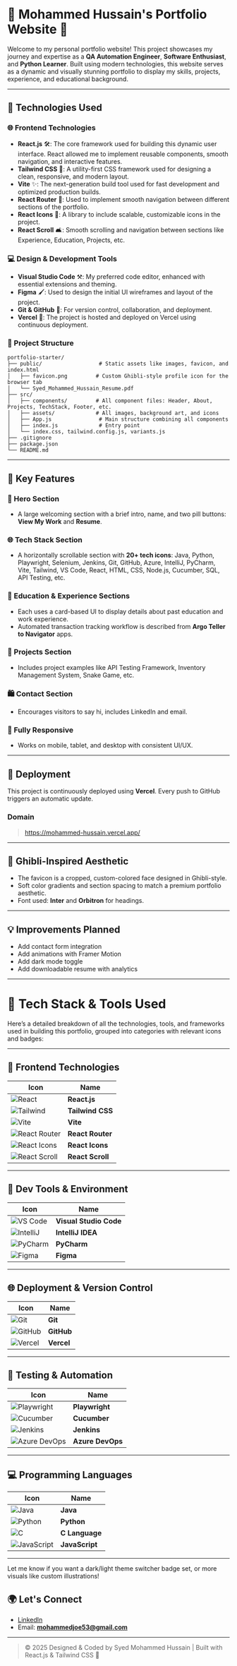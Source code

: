 # 🌟 Mohammed Hussain's Portfolio Website 🎉

Welcome to my personal portfolio website! This project showcases my journey and expertise as a **QA Automation Engineer**, **Software Enthusiast**, and **Python Learner**. Built using modern technologies, this website serves as a dynamic and visually stunning portfolio to display my skills, projects, experience, and educational background.

---

## 🔧 Technologies Used

### 🌐 Frontend Technologies
- **React.js** 🛠️: The core framework used for building this dynamic user interface. React allowed me to implement reusable components, smooth navigation, and interactive features.
- **Tailwind CSS** 🌟: A utility-first CSS framework used for designing a clean, responsive, and modern layout.
- **Vite** ✨: The next-generation build tool used for fast development and optimized production builds.
- **React Router** 📍: Used to implement smooth navigation between different sections of the portfolio.
- **React Icons** 🎨: A library to include scalable, customizable icons in the project.
- **React Scroll** 🛋️: Smooth scrolling and navigation between sections like Experience, Education, Projects, etc.

### 💻 Design & Development Tools
- **Visual Studio Code** ⚒️: My preferred code editor, enhanced with essential extensions and theming.
- **Figma** 🖌️: Used to design the initial UI wireframes and layout of the project.
- **Git & GitHub** 💎: For version control, collaboration, and deployment.
- **Vercel** 🚀: The project is hosted and deployed on Vercel using continuous deployment.

### 📁 Project Structure
```
portfolio-starter/
├── public/                  # Static assets like images, favicon, and index.html
│   ├── favicon.png         # Custom Ghibli-style profile icon for the browser tab
│   └── Syed_Mohammed_Hussain_Resume.pdf
├── src/
│   ├── components/         # All component files: Header, About, Projects, TechStack, Footer, etc.
│   ├── assets/             # All images, background art, and icons
│   ├── App.js               # Main structure combining all components
│   ├── index.js             # Entry point
│   └── index.css, tailwind.config.js, variants.js
├── .gitignore
├── package.json
└── README.md
```

---

## 🎉 Key Features

### 🌟 Hero Section
- A large welcoming section with a brief intro, name, and two pill buttons: **View My Work** and **Resume**.

### 🌐 Tech Stack Section
- A horizontally scrollable section with **20+ tech icons**: Java, Python, Playwright, Selenium, Jenkins, Git, GitHub, Azure, IntelliJ, PyCharm, Vite, Tailwind, VS Code, React, HTML, CSS, Node.js, Cucumber, SQL, API Testing, etc.

### 🏫 Education & Experience Sections
- Each uses a card-based UI to display details about past education and work experience.
- Automated transaction tracking workflow is described from **Argo Teller to Navigator** apps.

### 🔢 Projects Section
- Includes project examples like API Testing Framework, Inventory Management System, Snake Game, etc.

### 🛍️ Contact Section
- Encourages visitors to say hi, includes LinkedIn and email.

### 📱 Fully Responsive
- Works on mobile, tablet, and desktop with consistent UI/UX.

---

## 🚀 Deployment
This project is continuously deployed using **Vercel**. Every push to GitHub triggers an automatic update.

### Domain
> https://mohammed-hussain.vercel.app/

---

## 🎨 Ghibli-Inspired Aesthetic

- The favicon is a cropped, custom-colored face designed in Ghibli-style.
- Soft color gradients and section spacing to match a premium portfolio aesthetic.
- Font used: **Inter** and **Orbitron** for headings.

---

## 💡 Improvements Planned
- Add contact form integration
- Add animations with Framer Motion
- Add dark mode toggle
- Add downloadable resume with analytics

---
# 🧠 Tech Stack & Tools Used

Here’s a detailed breakdown of all the technologies, tools, and frameworks used in building this portfolio, grouped into categories with relevant icons and badges:

---

## 🚀 Frontend Technologies

| Icon | Name |
|------|------|
| ![React](https://img.shields.io/badge/React-20232A?style=for-the-badge&logo=react&logoColor=61DAFB) | **React.js** |
| ![Tailwind](https://img.shields.io/badge/TailwindCSS-06B6D4?style=for-the-badge&logo=tailwindcss&logoColor=white) | **Tailwind CSS** |
| ![Vite](https://img.shields.io/badge/Vite-646CFF?style=for-the-badge&logo=vite&logoColor=white) | **Vite** |
| ![React Router](https://img.shields.io/badge/React_Router-CA4245?style=for-the-badge&logo=reactrouter&logoColor=white) | **React Router** |
| ![React Icons](https://img.shields.io/badge/React_Icons-61DAFB?style=for-the-badge&logo=react&logoColor=white) | **React Icons** |
| ![React Scroll](https://img.shields.io/badge/React_Scroll-292D3E?style=for-the-badge&logo=react&logoColor=white) | **React Scroll** |

---

## 🧰 Dev Tools & Environment

| Icon | Name |
|------|------|
| ![VS Code](https://img.shields.io/badge/VSCode-007ACC?style=for-the-badge&logo=visual-studio-code&logoColor=white) | **Visual Studio Code** |
| ![IntelliJ](https://img.shields.io/badge/IntelliJ_IDEA-000000.svg?style=for-the-badge&logo=intellij-idea&logoColor=white) | **IntelliJ IDEA** |
| ![PyCharm](https://img.shields.io/badge/PyCharm-000000.svg?style=for-the-badge&logo=pycharm&logoColor=white) | **PyCharm** |
| ![Figma](https://img.shields.io/badge/Figma-F24E1E?style=for-the-badge&logo=figma&logoColor=white) | **Figma** |

---

## 🌐 Deployment & Version Control

| Icon | Name |
|------|------|
| ![Git](https://img.shields.io/badge/Git-F05032?style=for-the-badge&logo=git&logoColor=white) | **Git** |
| ![GitHub](https://img.shields.io/badge/GitHub-181717?style=for-the-badge&logo=github&logoColor=white) | **GitHub** |
| ![Vercel](https://img.shields.io/badge/Vercel-000000?style=for-the-badge&logo=vercel&logoColor=white) | **Vercel** |

---

## 🧪 Testing & Automation

| Icon | Name |
|------|------|
| ![Playwright](https://img.shields.io/badge/Playwright-2C2C32?style=for-the-badge&logo=playwright&logoColor=green) | **Playwright** |
| ![Cucumber](https://img.shields.io/badge/Cucumber-23D96C?style=for-the-badge&logo=cucumber&logoColor=white) | **Cucumber** |
| ![Jenkins](https://img.shields.io/badge/Jenkins-D24939?style=for-the-badge&logo=jenkins&logoColor=white) | **Jenkins** |
| ![Azure DevOps](https://img.shields.io/badge/Azure_DevOps-0078D7?style=for-the-badge&logo=azure-devops&logoColor=white) | **Azure DevOps** |

---

## 💻 Programming Languages

| Icon | Name |
|------|------|
| ![Java](https://img.shields.io/badge/Java-ED8B00?style=for-the-badge&logo=java&logoColor=white) | **Java** |
| ![Python](https://img.shields.io/badge/Python-3776AB?style=for-the-badge&logo=python&logoColor=white) | **Python** |
| ![C](https://img.shields.io/badge/C-00599C?style=for-the-badge&logo=c&logoColor=white) | **C Language** |
| ![JavaScript](https://img.shields.io/badge/JavaScript-F7DF1E?style=for-the-badge&logo=javascript&logoColor=black) | **JavaScript** |

---

Let me know if you want a dark/light theme switcher badge set, or more visuals like custom illustrations!


## 🌍 Let's Connect

- [LinkedIn](https://linkedin.com/in/syed-mohammed-hussain-8b385b209)
- Email: **mohammedjoe53@gmail.com**

---

> © 2025 Designed & Coded by Syed Mohammed Hussain | Built with React.js & Tailwind CSS 🤠


